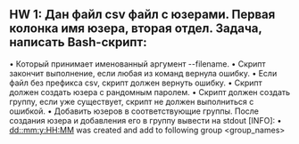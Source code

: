 HW 1:
Дан файл csv файл с юзерами. Первая колонка имя юзера, вторая отдел.
Задача, написать Bash-скрипт:
---
• Который принимает именованный аргумент --filename.
• Скрипт закончит выполнение, если любая из команд вернула ошибку.
• Если файл без префикса csv, скрипт должен вернуть ошибку.
• Скрипт должен создать юзера с рандомным паролем.
• Скрипт должен создать группу, если уже существует, скрипт не должен выполниться с ошибкой.
• Добавить юзеров в соответствующие группы.
После создания юзера и добавления его в группу вывести на stdout [INFO]:
• <dd::mm:y:HH:MM> <username> was created and add to following group <group_names>
